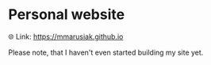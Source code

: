 # Personal website 
:globe_with_meridians: Link: https://mmarusiak.github.io

Please note, that I haven't even started building my site yet. 
